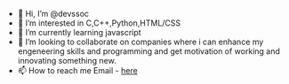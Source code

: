 - 👋 Hi, I’m @devssoc
- 👀 I’m interested in C,C++,Python,HTML/CSS
- 🌱 I’m currently learning javascript
- 💞️ I’m looking to collaborate on companies where i can enhance my engeneering skills and programming and get motivation of working and innovating something new.
- 📫 How to reach me Email - [here](mailto:souranshu.12009606@lpu.in)

<!---
devssoc/devssoc is a ✨ special ✨ repository because its `README.md` (this file) appears on your GitHub profile.
You can click the Preview link to take a look at your changes.
--->
